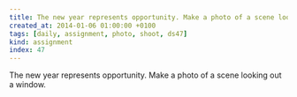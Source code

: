 ```yaml
---
title: The new year represents opportunity. Make a photo of a scene looking out a window.
created_at: 2014-01-06 01:00:00 +0100
tags: [daily, assignment, photo, shoot, ds47]
kind: assignment
index: 47
---
```


The new year represents opportunity. Make a photo of a scene looking out a window.
